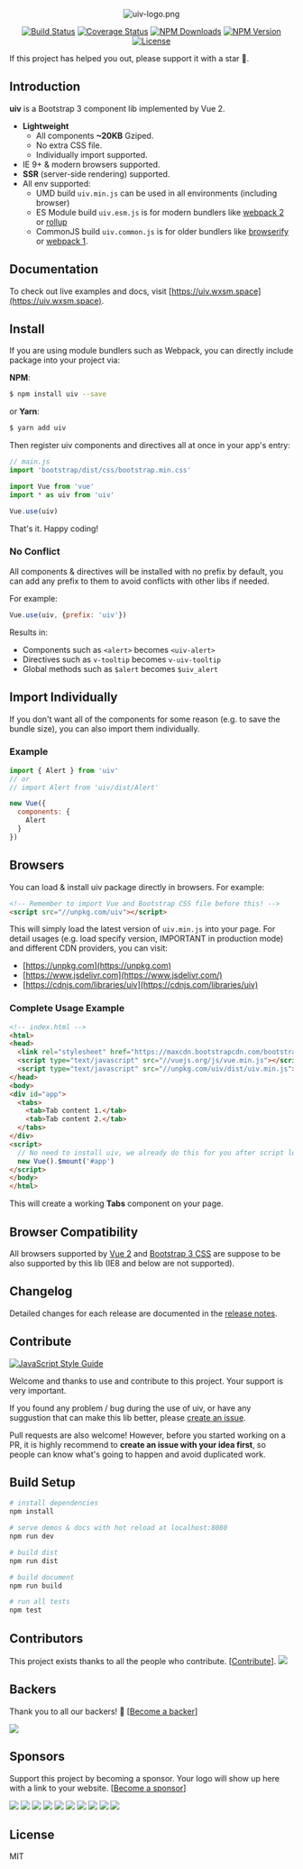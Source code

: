 <p align="center">
<img src="https://raw.githubusercontent.com/wxsms/uiv/master/static/logo.png" alt="uiv-logo.png">
</p>

<p align="center">
<a href="https://travis-ci.org/wxsms/uiv"><img src="https://travis-ci.org/wxsms/uiv.svg?branch=master" alt="Build Status"></a>
<a href="https://coveralls.io/github/wxsms/uiv?branch=master"> <img src="https://coveralls.io/repos/github/wxsms/uiv/badge.svg?branch=master" alt="Coverage Status"></a>
<a href="https://www.npmjs.com/package/uiv"><img src="https://img.shields.io/npm/dm/uiv.svg" alt="NPM Downloads"></a>
<a href="https://www.npmjs.com/package/uiv"><img src="https://img.shields.io/npm/v/uiv.svg" alt="NPM Version"></a>
<a href="https://github.com/wxsms/uiv"><img src="https://img.shields.io/github/license/wxsms/uiv.svg" alt="License"></a>
</p>


If this project has helped you out, please support it with a star :star2:.

## Introduction

**uiv** is a Bootstrap 3 component lib implemented by Vue 2.

* **Lightweight**
  * All components **~20KB** Gziped.
  * No extra CSS file.
  * Individually import supported.
* IE 9+ & modern browsers supported.
* **SSR** (server-side rendering) supported.
* All env supported:
  * UMD build `uiv.min.js` can be used in all environments (including browser)
  * ES Module build `uiv.esm.js` is for modern bundlers like [webpack 2](https://webpack.js.org) or [rollup](https://rollupjs.org)
  * CommonJS build `uiv.common.js` is for older bundlers like [browserify](http://browserify.org) or [webpack 1](https://webpack.github.io).

## Documentation

To check out live examples and docs, visit [https://uiv.wxsm.space](https://uiv.wxsm.space).

## Install

If you are using module bundlers such as Webpack, you can directly include package into your project via:

**NPM**:

```bash
$ npm install uiv --save
```

or **Yarn**:

```bash
$ yarn add uiv
```

Then register uiv components and directives all at once in your app's entry:

```javascript
// main.js
import 'bootstrap/dist/css/bootstrap.min.css'

import Vue from 'vue'
import * as uiv from 'uiv'

Vue.use(uiv)
```

That's it. Happy coding!

### No Conflict

All components & directives will be installed with no prefix by default, you can add any prefix to them to avoid conflicts with other libs if needed.

For example:

```javascript
Vue.use(uiv, {prefix: 'uiv'})
```

Results in:

* Components such as `<alert>` becomes `<uiv-alert>`
* Directives such as `v-tooltip` becomes `v-uiv-tooltip`
* Global methods such as `$alert` becomes `$uiv_alert`

## Import Individually

If you don't want all of the components for some reason (e.g. to save the bundle size), you can also import them individually.

### Example

```javascript
import { Alert } from 'uiv'
// or
// import Alert from 'uiv/dist/Alert'

new Vue({
  components: {
    Alert
  }
})
```

## Browsers

You can load & install uiv package directly in browsers. For example:

```html
<!-- Remember to import Vue and Bootstrap CSS file before this! -->
<script src="//unpkg.com/uiv"></script>
```

This will simply load the latest version of `uiv.min.js` into your page. For detail usages (e.g. load specify version, IMPORTANT in production mode) and different CDN providers, you can visit:

* [https://unpkg.com](https://unpkg.com)
* [https://www.jsdelivr.com](https://www.jsdelivr.com/)
* [https://cdnjs.com/libraries/uiv](https://cdnjs.com/libraries/uiv)

### Complete Usage Example

```html
<!-- index.html -->
<html>
<head>
  <link rel="stylesheet" href="https://maxcdn.bootstrapcdn.com/bootstrap/3.3.7/css/bootstrap.min.css">
  <script type="text/javascript" src="//vuejs.org/js/vue.min.js"></script>
  <script type="text/javascript" src="//unpkg.com/uiv/dist/uiv.min.js"></script>
</head>
<body>
<div id="app">
  <tabs>
    <tab>Tab content 1.</tab>
    <tab>Tab content 2.</tab>
  </tabs>
</div>
<script>
  // No need to install uiv, we already do this for you after script loaded.
  new Vue().$mount('#app')
</script>
</body>
</html>
```

This will create a working **Tabs** component on your page.

## Browser Compatibility

All browsers supported by [Vue 2](https://github.com/vuejs/vue) and [Bootstrap 3 CSS](https://github.com/twbs/bootstrap) are suppose to be also supported by this lib  (IE8 and below are not supported).

## Changelog

Detailed changes for each release are documented in the [release notes](https://github.com/wxsms/uiv/releases).

## Contribute

[![JavaScript Style Guide](https://cdn.rawgit.com/standard/standard/master/badge.svg)](https://github.com/standard/standard)

Welcome and thanks to use and contribute to this project. Your support is very important.

If you found any problem / bug during the use of uiv, or have any suggustion that can make this lib better, please [create an issue](https://github.com/wxsms/uiv/issues/new).

Pull requests are also welcome! However, before you started working on a PR, it is highly recommend to **create an issue with your idea first**, so people can know what's going to happen and avoid duplicated work.

## Build Setup

```bash
# install dependencies
npm install

# serve demos & docs with hot reload at localhost:8080
npm run dev

# build dist
npm run dist

# build document
npm run build

# run all tests
npm test
```

## Contributors

This project exists thanks to all the people who contribute. [[Contribute](CONTRIBUTING.md)].
<a href="graphs/contributors"><img src="https://opencollective.com/uiv/contributors.svg?width=890&button=false" /></a>


## Backers

Thank you to all our backers! 🙏 [[Become a backer](https://opencollective.com/uiv#backer)]

<a href="https://opencollective.com/uiv#backers" target="_blank"><img src="https://opencollective.com/uiv/backers.svg?width=890"></a>


## Sponsors

Support this project by becoming a sponsor. Your logo will show up here with a link to your website. [[Become a sponsor](https://opencollective.com/uiv#sponsor)]

<a href="https://opencollective.com/uiv/sponsor/0/website" target="_blank"><img src="https://opencollective.com/uiv/sponsor/0/avatar.svg"></a>
<a href="https://opencollective.com/uiv/sponsor/1/website" target="_blank"><img src="https://opencollective.com/uiv/sponsor/1/avatar.svg"></a>
<a href="https://opencollective.com/uiv/sponsor/2/website" target="_blank"><img src="https://opencollective.com/uiv/sponsor/2/avatar.svg"></a>
<a href="https://opencollective.com/uiv/sponsor/3/website" target="_blank"><img src="https://opencollective.com/uiv/sponsor/3/avatar.svg"></a>
<a href="https://opencollective.com/uiv/sponsor/4/website" target="_blank"><img src="https://opencollective.com/uiv/sponsor/4/avatar.svg"></a>
<a href="https://opencollective.com/uiv/sponsor/5/website" target="_blank"><img src="https://opencollective.com/uiv/sponsor/5/avatar.svg"></a>
<a href="https://opencollective.com/uiv/sponsor/6/website" target="_blank"><img src="https://opencollective.com/uiv/sponsor/6/avatar.svg"></a>
<a href="https://opencollective.com/uiv/sponsor/7/website" target="_blank"><img src="https://opencollective.com/uiv/sponsor/7/avatar.svg"></a>
<a href="https://opencollective.com/uiv/sponsor/8/website" target="_blank"><img src="https://opencollective.com/uiv/sponsor/8/avatar.svg"></a>
<a href="https://opencollective.com/uiv/sponsor/9/website" target="_blank"><img src="https://opencollective.com/uiv/sponsor/9/avatar.svg"></a>



## License

MIT
